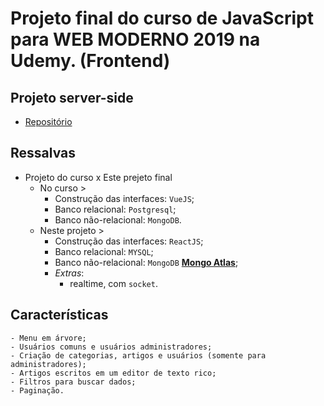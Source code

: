 # Projeto final do curso de JavaScript para WEB MODERNO 2019 na Udemy. (**Frontend**)

## Projeto server-side
- [Repositório](https://github.com/Maycon-PE/knowledge-Backend "knowledge-Backend")

## Ressalvas
- Projeto do curso x Este prejeto final
	- No curso >
		- Construção das interfaces: `VueJS`;
		- Banco relacional: `Postgresql`;
		- Banco não-relacional: `MongoDB`.
	- Neste projeto >
		- Construção das interfaces: `ReactJS`;
		- Banco relacional: `MYSQL`;
		- Banco não-relacional: `MongoDB` [**Mongo Atlas**](https://cloud.mongodb.com "Site do serviço utilizado");
		- *Extras*: 
			- realtime, com `socket`.


## Características
	- Menu em árvore;
	- Usuários comuns e usuários administradores;
	- Criação de categorias, artigos e usuários (somente para administradores);
	- Artigos escritos em um editor de texto rico;
	- Filtros para buscar dados;
	- Paginação.
